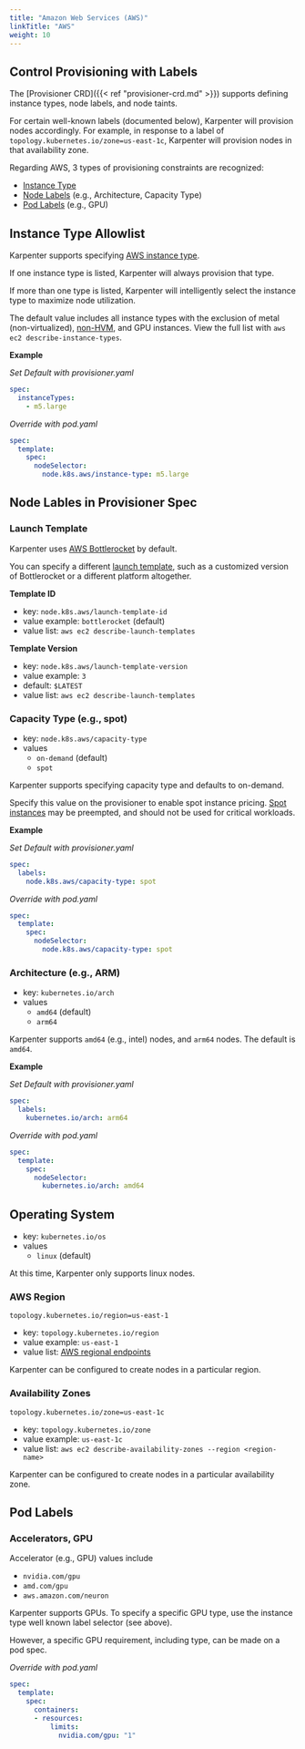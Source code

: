 ```yaml
---
title: "Amazon Web Services (AWS)"
linkTitle: "AWS"
weight: 10
---
```


## Control Provisioning with Labels

The [Provisioner CRD]({{< ref "provisioner-crd.md" >}}) supports defining instance types, node labels, and node taints. 

For certain well-known labels (documented below), Karpenter will provision nodes accordingly. For example, in response to a label of 
`topology.kubernetes.io/zone=us-east-1c`, Karpenter will provision nodes in that availability zone. 

Regarding AWS, 3 types of provisioning constraints are recognized: 
- [Instance Type](#instance-type-allowlist)
- [Node Labels](#node-lables-in-provisioner-spec) (e.g., Architecture, Capacity Type)
- [Pod Labels](#pod-labels) (e.g., GPU)

## Instance Type Allowlist

Karpenter supports specifying [AWS instance type](https://aws.amazon.com/ec2/instance-types/). 

If one instance type is listed, Karpenter will always provision that type.

If more than one type is listed, Karpenter will intelligently select the instance type to maximize node utilization. 

The default value includes all instance types with the exclusion of metal (non-virtualized), [non-HVM](https://docs.aws.amazon.com/AWSEC2/latest/UserGuide/virtualization_types.html), and GPU instances. View the full list with `aws ec2 describe-instance-types`.

**Example**

*Set Default with provisioner.yaml*

```yaml
spec:
  instanceTypes:
    - m5.large
```

*Override with pod.yaml*

```yaml
spec:
  template:
    spec:
      nodeSelector:
        node.k8s.aws/instance-type: m5.large
```

## Node Lables in Provisioner Spec

### Launch Template

Karpenter uses [AWS Bottlerocket](https://aws.amazon.com/bottlerocket/) by default. 

You can specify a different [launch template](https://docs.aws.amazon.com/AWSEC2/latest/UserGuide/ec2-launch-templates.html), such as a customized version
of Bottlerocket or a different platform altogether. 

**Template ID**
- key: `node.k8s.aws/launch-template-id`
- value example: `bottlerocket` (default)
- value list: `aws ec2 describe-launch-templates`

**Template Version**
- key: `node.k8s.aws/launch-template-version`
- value example: `3`
- default: `$LATEST`
- value list: `aws ec2 describe-launch-templates`

### Capacity Type (e.g., spot)

- key: `node.k8s.aws/capacity-type`
- values
  - `on-demand` (default)
  - `spot`

Karpenter supports specifying capacity type and defaults to on-demand.

Specify this value on the provisioner to enable spot instance pricing. [Spot instances](https://aws.amazon.com/ec2/spot/) may be preempted, and should not be used for critical workloads. 

**Example**

*Set Default with provisioner.yaml*

```yaml
spec:
  labels: 
    node.k8s.aws/capacity-type: spot
```

*Override with pod.yaml*

```yaml
spec:
  template:
    spec:
      nodeSelector:
        node.k8s.aws/capacity-type: spot
```

### Architecture (e.g., ARM) 

- key: `kubernetes.io/arch`
- values
  - `amd64` (default)
  - `arm64`

Karpenter supports `amd64` (e.g., intel) nodes, and `arm64` nodes. The default is `amd64`. 

**Example**

*Set Default with provisioner.yaml*

```yaml
spec:
  labels: 
    kubernetes.io/arch: arm64
```

*Override with pod.yaml*

```yaml
spec:
  template:
    spec:
      nodeSelector:
        kubernetes.io/arch: amd64
```

## Operating System

- key: `kubernetes.io/os`
- values
  - `linux` (default)

At this time, Karpenter only supports linux nodes. 

### AWS Region

`topology.kubernetes.io/region=us-east-1`

- key: `topology.kubernetes.io/region`
- value example: `us-east-1`
- value list: [AWS regional endpoints](https://docs.aws.amazon.com/general/latest/gr/rande.html)

Karpenter can be configured to create nodes in a particular region. 

### Availability Zones

`topology.kubernetes.io/zone=us-east-1c`

- key: `topology.kubernetes.io/zone`
- value example: `us-east-1c`
- value list: `aws ec2 describe-availability-zones --region <region-name>`

Karpenter can be configured to create nodes in a particular availability zone. 

## Pod Labels

### Accelerators, GPU 

Accelerator (e.g., GPU) values include
- `nvidia.com/gpu`
- `amd.com/gpu`
- `aws.amazon.com/neuron`

Karpenter supports GPUs. To specify a specific GPU type, use the instance type well known label selector (see above).

However, a specific GPU requirement, including type, can be made on a pod spec. 

*Override with pod.yaml*

```yaml
spec:
  template:
    spec:
      containers:
      - resources:
          limits:
            nvidia.com/gpu: "1"
```
